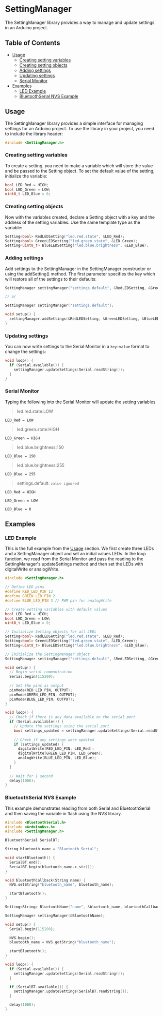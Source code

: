 # SettingManager

The SettingManager library provides a way to manage and update settings in an Arduino project.

## Table of Contents

- [Usage](#usage)
  - [Creating setting variables](#creating-setting-variables)
  - [Creating setting objects](#creating-setting-objects)
  - [Adding settings](#adding-settings)
  - [Updating settings](#updating-settings)
  - [Serial Monitor](#serial-monitor)
- [Examples](#examples)
  - [LED Example](#led-example)
  - [BluetoothSerial NVS Example](#bluetoothserial-nvs-example)

## Usage

The SettingManager library provides a simple interface for managing settings for an Arduino project. To use the library in your project, you need to include the library header:

``` C++
#include <SettingManager.h>
```

### Creating setting variables

To create a setting, you need to make a variable which will store the value and be passed to the Setting object. To set the default value of the setting, initialize the variable:

``` C++
bool LED_Red = HIGH;
bool LED_Green = LOW;
uint8_t LED_Blue = 0;
```

### Creating setting objects

Now with the variables created, declare a Setting object with a key and the address of the setting variables. Use the same template type as the variable:

``` C++
Setting<bool> RedLEDSetting("led.red.state", &LED_Red);
Setting<bool> GreenLEDSetting("led.green.state", &LED_Green);
Setting<uint8_t> BlueLEDSetting("led.blue.brightness", &LED_Blue);
```

### Adding settings

Add settings to the SettingManager in the SettingManager constructor or using the addSetting() method. The first parameter specifies the key which will restore all of the settings to their defaults:

``` C++
SettingManager settingManager("settings.default", &RedLEDSetting, &GreenLEDSetting, &BlueLEDSetting);

// or

SettingManager settingManager("settings.default");

void setup() {
  settingManager.addSettings(&RedLEDSetting, &GreenLEDSetting, &BlueLEDSetting);
}
```

### Updating settings

You can now write settings to the Serial Monitor in a `key:value` format to change the settings:

``` C++
void loop() {
  if (Serial.available()) {
    settingManager.updateSettings(Serial.readString());
  }
}
```

### Serial Monitor

Typing the following into the Serial Monitor will update the setting variables

>led.red.state:LOW

`LED_Red = LOW`

>led.green.state:HIGH

`LED_Green = HIGH`

>led.blue.brightness:150

`LED_Blue = 150`

>led.blue.brightness:255

`LED_Blue = 255`

>settings.default: `value ignored`

`LED_Red = HIGH`

`LED_Green = LOW`

`LED_Blue = 0`

## Examples

### LED Example

This is the full example from the [Usage](#usage) section. We first create three LEDs and a SettingManager object and set an initial values LEDs. In the loop function, we read from the Serial Monitor and pass the reading to the SettingManager's updateSettings method and then set the LEDs with digitalWrite or analogWrite.

``` C++
#include <SettingManager.h>

// Define LED pins
#define RED_LED_PIN 13
#define GREEN_LED_PIN 2
#define BLUE_LED_PIN 3 // PWM pin for analogWrite

// Create setting variables with default values
bool LED_Red = HIGH;
bool LED_Green = LOW;
uint8_t LED_Blue = 0;

// Initialize Setting objects for all LEDs
Setting<bool> RedLEDSetting("led.red.state", &LED_Red);
Setting<bool> GreenLEDSetting("led.green.state", &LED_Green);
Setting<uint8_t> BlueLEDSetting("led.blue.brightness", &LED_Blue);

// Initialize the SettingManager object
SettingManager settingManager("settings.default", &RedLEDSetting, &GreenLEDSetting, &BlueLEDSetting);

void setup() {
  // Begin serial communication
  Serial.begin(115200);
  
  // Set the pins as output
  pinMode(RED_LED_PIN, OUTPUT);
  pinMode(GREEN_LED_PIN, OUTPUT);
  pinMode(BLUE_LED_PIN, OUTPUT);
}

void loop() {
  // Check if there is any data available on the serial port
  if (Serial.available()) {
    // Update the settings using the serial port
    bool settings_updated = settingManager.updateSettings(Serial.readString());
    
    // Check if any settings were updated
    if (settings_updated) {
      digitalWrite(RED_LED_PIN, LED_Red);
      digitalWrite(GREEN_LED_PIN, LED_Green);
      analogWrite(BLUE_LED_PIN, LED_Blue);
    }
  }
  
  // Wait for 1 second
  delay(1000);
}
```

### BluetoothSerial NVS Example

This example demonstrates reading from both Serial and BluetoothSerial and then saving the variable in flash using the NVS library.

``` C++
#include <BluetoothSerial.h>
#include <ArduinoNvs.h>
#include <SettingManager.h>

BluetoothSerial SerialBT;

String bluetooth_name = "Bluetooth Serial";

void startBluetooth() {
  SerialBT.end();
  SerialBT.begin(bluetooth_name.c_str());
}

void bluetoothCallback(String name) {
  NVS.setString("bluetooth_name", bluetooth_name);

  startBluetooth();
}

Setting<String> BluetoothName("name", &bluetooth_name, bluetoothCallback);

SettingManager settingManager(&BluetoothName);

void setup() {
  Serial.begin(115200);

  NVS.begin();
  bluetooth_name = NVS.getString("bluetooth_name");

  startBluetooth();
}

void loop() {
  if (Serial.available()) {
    settingManager.updateSettings(Serial.readString());
  }

  if (SerialBT.available()) {
    settingManager.updateSettings(SerialBT.readString());
  }

  delay(1000);
}
```
